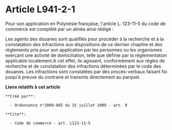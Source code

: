 # Article L941-2-1

Pour son application en Polynésie française, l'article L. 123-11-5 du code de commerce est complété par un alinéa ainsi
rédigé : 

Les agents des douanes sont qualifiés pour procéder à la recherche et à la constatation des infractions aux dispositions de
ce dernier chapitre et des règlements pris pour son application par les personnes ou les organismes exerçant une activité de
domiciliation, telle que définie par la réglementation applicable localement.A cet effet, ils agissent, conformément aux
règles de recherche et de constatation des infractions déterminées par le code des douanes. Les infractions sont constatées
par des procès-verbaux faisant foi jusqu'à preuve du contraire et transmis directement au parquet.

**Liens relatifs à cet article**

	**Créé par**:

	  - Ordonnance n°2009-865 du 15 juillet 2009 - art. 9

	**Cite**:

	  - Code de commerce - art. L123-11-5
